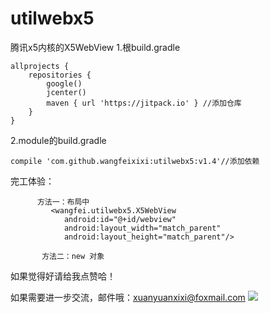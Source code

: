 # utilwebx5
腾讯x5内核的X5WebView
1.根build.gradle

    allprojects {
        repositories {
            google()
            jcenter()
            maven { url 'https://jitpack.io' } //添加仓库
        }
    }
2.module的build.gradle

    compile 'com.github.wangfeixixi:utilwebx5:v1.4'//添加依赖
     
     
完工体验：

          方法一：布局中
             <wangfei.utilwebx5.X5WebView
                android:id="@+id/webview"
                android:layout_width="match_parent"
                android:layout_height="match_parent"/>
     
           方法二：new 对象
     
     
如果觉得好请给我点赞哈！

如果需要进一步交流，邮件哦：xuanyuanxixi@foxmail.com
[![](https://jitpack.io/v/wangfeixixi/utilwebx5.svg)](https://jitpack.io/#wangfeixixi/utilwebx5)
